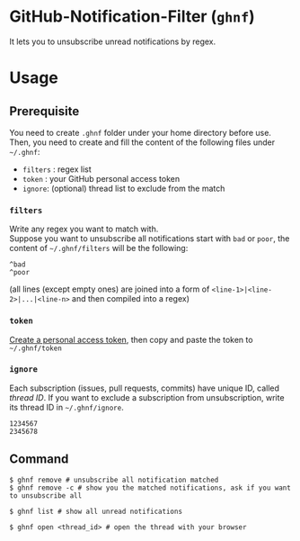 # GitHub-Notification-Filter (`ghnf`)
It lets you to unsubscribe unread notifications by regex.  

# Usage
## Prerequisite
You need to create `.ghnf` folder under your home directory before use.  
Then, you need to create and fill the content of the following files under `~/.ghnf`:  
- `filters` : regex list
- `token` : your GitHub personal access token
- `ignore`: (optional) thread list to exclude from the match

### `filters`
Write any regex you want to match with.  
Suppose you want to unsubscribe all notifications start with `bad` or `poor`, the content of `~/.ghnf/filters` will be the following:  
```
^bad
^poor
```
(all lines (except empty ones) are joined into a form of `<line-1>|<line-2>|...|<line-n>` and then compiled into a regex)

### `token`
[Create a personal access token](https://help.github.com/articles/creating-a-personal-access-token-for-the-command-line), then copy and paste the token to `~/.ghnf/token`

### `ignore`
Each subscription (issues, pull requests, commits) have unique ID, called *thread ID*.
If you want to exclude a subscription from unsubscription, write its thread ID in `~/.ghnf/ignore`.

```
1234567
2345678
```

## Command
```shell
$ ghnf remove # unsubscribe all notification matched
$ ghnf remove -c # show you the matched notifications, ask if you want to unsubscribe all

$ ghnf list # show all unread notifications

$ ghnf open <thread_id> # open the thread with your browser
```

